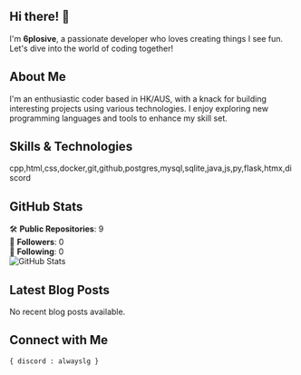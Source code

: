 ## Hi there! 👋

I'm **6plosive**, a passionate developer who loves creating things I see fun. Let's dive into the world of coding together!

## About Me

I'm an enthusiastic coder based in HK/AUS, with a knack for building interesting projects using various technologies. I enjoy exploring new programming languages and tools to enhance my skill set.

## Skills & Technologies

cpp,html,css,docker,git,github,postgres,mysql,sqlite,java,js,py,flask,htmx,discord

## GitHub Stats

🛠️ **Public Repositories**: 9  
👥 **Followers**: 0  
👤 **Following**: 0  
![GitHub Stats](https://github-readme-stats.vercel.app/api?username=6plosive&show_icons=true&theme=radical)

## Latest Blog Posts

No recent blog posts available.

## Connect with Me

`{
    discord : alwayslg
}`
